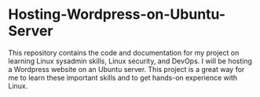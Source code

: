 # Hosting-Wordpress-on-Ubuntu-Server
This repository contains the code and documentation for my project on learning Linux sysadmin skills, Linux security, and DevOps. I will be hosting a Wordpress website on an Ubuntu server. This project is a great way for me to learn these important skills and to get hands-on experience with Linux. 
